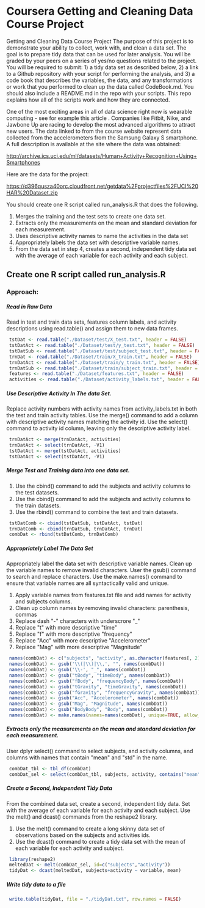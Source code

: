 # Coursera Getting and Cleaning Data Course Project

Getting and Cleaning Data Course Project
The purpose of this project is to demonstrate your ability to collect, work with, and clean a data set. The goal is to prepare tidy data that can be used for later analysis. You will be graded by your peers on a series of yes/no questions related to the project. You will be required to submit: 1) a tidy data set as described below, 2) a link to a Github repository with your script for performing the analysis, and 3) a code book that describes the variables, the data, and any transformations or work that you performed to clean up the data called CodeBook.md. You should also include a README.md in the repo with your scripts. This repo explains how all of the scripts work and how they are connected.  

One of the most exciting areas in all of data science right now is wearable computing - see for example this article . Companies like Fitbit, Nike, and Jawbone Up are racing to develop the most advanced algorithms to attract new users. The data linked to from the course website represent data collected from the accelerometers from the Samsung Galaxy S smartphone. A full description is available at the site where the data was obtained: 

http://archive.ics.uci.edu/ml/datasets/Human+Activity+Recognition+Using+Smartphones 

Here are the data for the project: 

https://d396qusza40orc.cloudfront.net/getdata%2Fprojectfiles%2FUCI%20HAR%20Dataset.zip 

 You should create one R script called run_analysis.R that does the following. 

1.	Merges the training and the test sets to create one data set.
2.	Extracts only the measurements on the mean and standard deviation for each measurement. 
3.	Uses descriptive activity names to name the activities in the data set
4.	Appropriately labels the data set with descriptive variable names. 
5.	From the data set in step 4, creates a second, independent tidy data set with the average of each variable for each activity and each subject.


## Create one R script called run_analysis.R
### Approach:
##### Read in Raw Data
Read in test and train data sets, features column labels, and activity descriptions using read.table() and assign them to new data frames.

```R
 tstDat <- read.table("./Dataset/test/X_test.txt", header = FALSE)
 tstDatAct <- read.table("./Dataset/test/y_test.txt", header = FALSE)
 tstDatSub <- read.table("./Dataset/test/subject_test.txt", header = FALSE)
 trnDat <- read.table("./Dataset/train/X_train.txt", header = FALSE)
 trnDatAct <- read.table("./Dataset/train/y_train.txt", header = FALSE)
 trnDatSub <- read.table("./Dataset/train/subject_train.txt", header = FALSE)
 features <- read.table("./Dataset/features.txt", header = FALSE)
 activities <- read.table("./Dataset/activity_labels.txt", header = FALSE)
```

##### Use Descriptive Activity In The data Set.
Replace activity numbers with activity names from activity_labels.txt in both the test and train activity tables.  Use the merge() command to add a column with descriptive activity names matching the activity id.  Use the select() command to activity id column, leaving only the descriptive activity label.

```R
 trnDatAct <- merge(trnDatAct, activities)
 trnDatAct <- select(trnDatAct, -V1)
 tstDatAct <- merge(tstDatAct, activities)
 tstDatAct <- select(tstDatAct, -V1)
```
##### Merge Test and Training data into one data set.
 1. Use the cbind() command to add the subjects and activity columns to the test datasets.
 2. Use the cbind() command to add the subjects and activity columns to the train datasets.
 3. Use the rbind() command to combine the test and train datasets.

```R
 tstDatComb <- cbind(tstDatSub, tstDatAct, tstDat)
 trnDatComb <- cbind(trnDatSub, trnDatAct, trnDat)
 combDat <- rbind(tstDatComb, trnDatComb)
```

##### Appropriately Label The Data Set
Appropriately label the data set with descriptive variable names. Clean up the variable names to remove invalid characters.  User the gsub() command to search and replace characters.  Use the make.names() command to ensure that variable names are all syntactically valid and unique.
 1. Apply variable names from features.txt file and add names for activity and subjects columns. 
 2. Clean up column names by removing invalid characters: parenthesis, commas
 3. Replace dash "-" characters with underscrore "_"
 4. Replace "t" with more descriptive "time"
 5. Replace "f" with more descriptive "frequency"
 6. Replace "Acc" with more descriptive "Accelerometer"
 7. Replace "Mag" with more descriptive "Magnitude"
 
```R
 names(combDat) <- c("subjects", "activity", as.character(features[, 2]))
 names(combDat) <- gsub('\\(|\\)|\\,', "", names(combDat))
 names(combDat) <- gsub('\\-', "_", names(combDat))
 names(combDat) <- gsub("tBody", "timeBody", names(combDat))
 names(combDat) <- gsub("fBody", "frequencyBody", names(combDat))
 names(combDat) <- gsub("tGravity", "timeGravity", names(combDat))
 names(combDat) <- gsub("fGravity", "frequencyGravity", names(combDat))
 names(combDat) <- gsub("Acc", "Accelerometer", names(combDat))
 names(combDat) <- gsub("Mag", "Magnitude", names(combDat))
 names(combDat) <- gsub("BodyBody", "Body", names(combDat))
 names(combDat) <- make.names(names=names(combDat), unique=TRUE, allow_ = TRUE)
```

##### Extracts only the measurements on the mean and standard deviation for each measurement.
User dplyr select() command to select subjects, and activity columns, and columns with names that contain "mean" and "std" in the name.
```R
 combDat_tbl <- tbl_df(combDat)
 combDat_sel <- select(combDat_tbl, subjects, activity, contains("mean"), contains("std"))
 ```

##### Create a Second, Independent Tidy Data
From the combined data set, create a second, independent tidy data. Set with the average of each variable for each activity and each subject.  Use the melt() and dcast() commands from the reshape2 library.
 1. Use the melt() command to create a long skinny data set of observations based on the subjects and activities ids.
 2. Use the dcast() command to create a tidy data set with the mean of each variable for each activity and subject.

```R
 library(reshape2)
 meltedDat <- melt(combDat_sel, id=c("subjects","activity"))
 tidyDat <- dcast(meltedDat, subjects+activity ~ variable, mean)
```

##### Write tidy data to a file
```R
 write.table(tidyDat, file = "./tidyDat.txt", row.names = FALSE)
```



